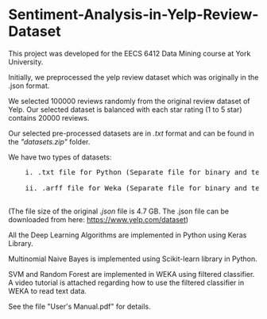 # Sentiment-Analysis-in-Yelp-Review-Dataset

This project was developed for the EECS 6412 Data Mining course at York University.  

Initially, we preprocessed the yelp review dataset which was originally in the .json format. 

We selected 100000 reviews randomly from the original review dataset of Yelp. Our selected dataset is balanced with each star rating (1 to 5 star) contains 20000 reviews.  

Our selected pre-processed datasets are in *.txt* format and can be found in the *"datasets.zip"* folder. 

We have two types of datasets:<br />
<pre>
    i. .txt file for Python (Separate file for binary and ternary classifications)<br />
    ii. .arff file for Weka (Separate file for binary and ternary classifications)<br />
</pre>

(The file size of the original *.json* file is 4.7 GB. The .json file can be downloaded from here: https://www.yelp.com/dataset)  

All the Deep Learning Algorithms are implemented in Python using Keras Library.  

Multinomial Naive Bayes is implemented using Scikit-learn library in Python.  

SVM and Random Forest are implemented in WEKA using filtered classifier. A video tutorial is attached regarding how to use the filtered classifier in WEKA to read text data. 

See the file "User's Manual.pdf" for details.
